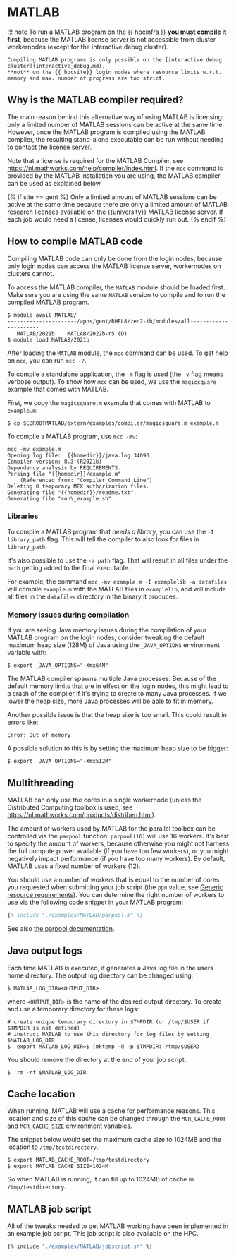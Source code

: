 # MATLAB

!!! note
    To run a MATLAB program on the {{ hpcinfra }} **you must compile it first**,
    because the MATLAB license server is not accessible from cluster workernodes
    (except for the interactive debug cluster).

    Compiling MATLAB programs is only possible on the [interactive debug cluster](interactive_debug.md),
    **not** on the {{ hpcsite}} login nodes where resource limits w.r.t. memory and max. number of progress are too strict.

## Why is the MATLAB compiler required?

The main reason behind this alternative way of using MATLAB is
licensing: only a limited number of MATLAB sessions can be active at the
same time. However, once the MATLAB program is compiled using the MATLAB
compiler, the resulting stand-alone executable can be run without
needing to contact the license server.

Note that a license is required for the MATLAB Compiler, see
<https://nl.mathworks.com/help/compiler/index.html>. If the `mcc`
command is provided by the MATLAB installation you are using, the MATLAB
compiler can be used as explained below.

{% if site == gent %}
Only a limited amount of MATLAB sessions can be active at the same time
because there are only a limited amount of MATLAB research licenses
available on the {{university}} MATLAB license server. If each job would need a
license, licenses would quickly run out.
{% endif %}
## How to compile MATLAB code

Compiling MATLAB code can only be done from the login nodes, because
only login nodes can access the MATLAB license server, workernodes on
clusters cannot.

To access the MATLAB compiler, the `MATLAB` module should be loaded
first. Make sure you are using the same `MATLAB` version to compile and
to run the compiled MATLAB program.

```
$ module avail MATLAB/
----------------------/apps/gent/RHEL8/zen2-ib/modules/all----------------------
   MATLAB/2021b    MATLAB/2022b-r5 (D)
$ module load MATLAB/2021b
```

After loading the `MATLAB` module, the `mcc` command can be used. To get
help on `mcc`, you can run `mcc -?`.

To compile a standalone application, the `-m` flag is used (the `-v`
flag means verbose output). To show how `mcc` can be used, we use the
`magicsquare` example that comes with MATLAB.

First, we copy the `magicsquare.m` example that comes with MATLAB to
`example.m`:

```
$ cp $EBROOTMATLAB/extern/examples/compiler/magicsquare.m example.m
```

To compile a MATLAB program, use `mcc -mv`:

```
mcc -mv example.m
Opening log file:  {{homedir}}/java.log.34090
Compiler version: 8.3 (R2021b)
Dependency analysis by REQUIREMENTS.
Parsing file "{{homedir}}/example.m"
	(Referenced from: "Compiler Command Line").
Deleting 0 temporary MEX authorization files.
Generating file "{{homedir}}/readme.txt".
Generating file "run\_example.sh".
```

### Libraries

To compile a MATLAB program that *needs a library*, you can use the
`-I library_path` flag. This will tell the compiler to also look for
files in `library_path`.

It's also possible to use the `-a path` flag. That will result in all
files under the `path` getting added to the final executable.

For example, the command `mcc -mv example.m -I examplelib -a datafiles`
will compile `example.m` with the MATLAB files in `examplelib`, and will
include all files in the `datafiles` directory in the binary it
produces.

### Memory issues during compilation

If you are seeing Java memory issues during the compilation of your
MATLAB program on the login nodes, consider tweaking the default maximum
heap size (128M) of Java using the `_JAVA_OPTIONS` environment variable
with:

```
$ export _JAVA_OPTIONS="-Xmx64M"
```

The MATLAB compiler spawns multiple Java processes. Because of the
default memory limits that are in effect on the login nodes, this might
lead to a crash of the compiler if it's trying to create to many Java
processes. If we lower the heap size, more Java processes will be able
to fit in memory.

Another possible issue is that the heap size is too small. This could
result in errors like:

```
Error: Out of memory
```

A possible solution to this is by setting the maximum heap size to be
bigger:

```
$ export _JAVA_OPTIONS="-Xmx512M"
```

## Multithreading

MATLAB can only use the cores in a single workernode (unless the
Distributed Computing toolbox is used, see
<https://nl.mathworks.com/products/distriben.html>).

The amount of workers used by MATLAB for the parallel toolbox can be
controlled via the `parpool` function: `parpool(16)` will use 16
workers. It's best to specify the amount of workers, because otherwise
you might not harness the full compute power available (if you have too
few workers), or you might negatively impact performance (if you have
too many workers). By default, MATLAB uses a fixed number of workers
(12).

You should use a number of workers that is equal to the number of cores
you requested when submitting your job script (the `ppn` value, see [Generic resource requirements](../running_batch_jobs/#generic-resource-requirements)).
You can determine the right number of workers to use via the following
code snippet in your MATLAB program:

```matlab title="parpool.m"
{% include "./examples/MATLAB/parpool.m" %}
```

See also [the parpool
documentation](https://nl.mathworks.com/help/distcomp/parpool.html).

## Java output logs

Each time MATLAB is executed, it generates a Java log file in the users
home directory. The output log directory can be changed using:

```
$ MATLAB_LOG_DIR=<OUTPUT_DIR>
```

where `<OUTPUT_DIR>` is the name of the desired output directory. To
create and use a temporary directory for these logs:

```
# create unique temporary directory in $TMPDIR (or /tmp/$USER if
$TMPDIR is not defined)
# instruct MATLAB to use this directory for log files by setting $MATLAB_LOG_DIR
$  export MATLAB_LOG_DIR=$ (mktemp -d -p $TMPDIR:-/tmp/$USER)
```

You should remove the directory at the end of your job script:

```
$  rm -rf $MATLAB_LOG_DIR
```

## Cache location

When running, MATLAB will use a cache for performance reasons. This
location and size of this cache can be changed through the
`MCR_CACHE_ROOT` and `MCR_CACHE_SIZE` environment variables.

The snippet below would set the maximum cache size to 1024MB and the
location to `/tmp/testdirectory`.

```
$ export MATLAB_CACHE_ROOT=/tmp/testdirectory 
$ export MATLAB_CACHE_SIZE=1024M 
```

So when MATLAB is running, it can fill up to 1024MB of cache in
`/tmp/testdirectory`.

## MATLAB job script

All of the tweaks needed to get MATLAB working have been implemented in
an example job script. This job script is also available on the HPC.
<!-- %TODO: where? -->

```bash title="jobscript.sh"
{% include "./examples/MATLAB/jobscript.sh" %}
```
